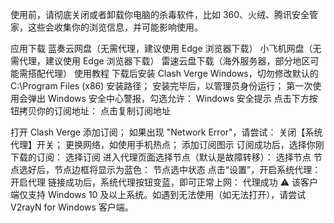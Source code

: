 使用前，请彻底关闭或者卸载你电脑的杀毒软件，比如 360、火绒、腾讯安全管家，这些会收集你的浏览信息，并可能影响使用。

应用下载
蓝奏云网盘（无需代理，建议使用 Edge 浏览器下载）
小飞机网盘（无需代理，建议使用 Edge 浏览器下载）
雷速云盘下载（海外服务器，部分地区可能需搭配代理）
使用教程
下载后安装 Clash Verge Windows，切勿修改默认的 C:\Program Files (x86) 安装路径；
安装完毕后，以管理员身份运行；
第一次使用会弹出 Windows 安全中心警报，勾选允许：
Windows 安全提示
点击下方按钮拷贝你的订阅地址：
点击复制订阅地址

打开 Clash Verge 添加订阅；
如果出现 "Network Error"，请尝试：
关闭【系统代理】开关；
更换网络，如使用手机热点；
添加订阅图示
订阅成功后，选择你刚下载的订阅：
选择订阅
进入代理页面选择节点（默认是故障转移）：
选择节点
节点选好后，节点边框将显示为蓝色：
节点选中状态
点击“设置”，开启系统代理：
开启代理
链接成功后，系统代理按钮变蓝，即可正常上网：
代理成功
⚠️ 该客户端仅支持 Windows 10 及以上系统。如遇到无法使用（如无法打开），请尝试 V2rayN for Windows 客户端。
